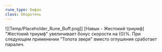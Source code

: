 ```yaml
---
rune_type: Бифан
class: Оборотень
---
```

![[Temp/Placeholder_Rune_Buff.png]]
[Навык - Жестокий триумф] "Жестокий триумф" увеличивает бонус скорости на {0}%. При следующем применении "Топота зверя" вместо оглушения сработает паралич.
